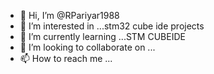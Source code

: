 - 👋 Hi, I’m @RPariyar1988
- 👀 I’m interested in ...stm32 cube ide projects
- 🌱 I’m currently learning ...STM CUBEIDE
- 💞️ I’m looking to collaborate on ...
- 📫 How to reach me ...

<!---
RPariyar1988/RPariyar1988 is a ✨ special ✨ repository because its `README.md` (this file) appears on your GitHub profile.
You can click the Preview link to take a look at your changes.
--->
